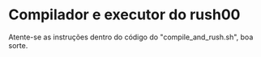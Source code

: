 # Compilador e executor do rush00
Atente-se as instruções dentro do código do "compile_and_rush.sh", boa sorte.
